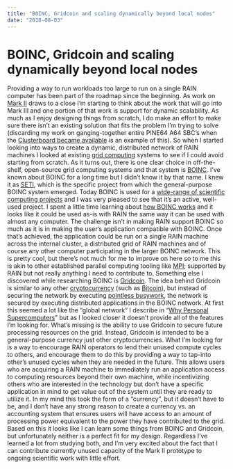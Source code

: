 ```yaml
---
title: "BOINC, Gridcoin and scaling dynamically beyond local nodes"
date: "2018-08-03"
---
```


<div class="content">
<h1 id="boinc-gridcoin-and-scaling-dynamically-beyond-local-nodes">BOINC, Gridcoin and scaling dynamically beyond local nodes</h1>
<p>Providing a way to run workloads too large to run on a single RAIN computer has been part of the roadmap since the beginning. As work on <a href="https://hackaday.io/project/85392-rain-mark-ii-supercomputer-trainer" target="_blank">Mark II</a> draws to a close I’m starting to think about the work that will go into Mark III and one portion of that work is support for dynamic scalability. As much as I enjoy designing things from scratch, I do make an effort to make sure there isn’t an existing solution that fits the problem I’m trying to solve (discarding my work on ganging-together entire PINE64 A64 SBC’s when the <a href="https://jjg.2soc.net/2018/02/23/pine64-cluster-board/" target="_blank">Clusterboard became available</a> is an example of this). So when I started looking into ways to create a dynamic, distributed network of RAIN machines I looked at existing <a href="https://en.wikipedia.org/wiki/Grid_computing" target="_blank">grid computing</a> systems to see if I could avoid starting from scratch. As it turns out, there is one clear choice in off-the-shelf, open-source grid computing systems and that system is <a href="https://boinc.berkeley.edu/" target="_blank">BOINC</a>. I’ve known about BOINC for a long time but I didn’t know it by that name. I knew it as <a href="https://seti.org/" target="_blank">SETI</a>, which is the specific project from which the general-purpose BOINC system emerged. Today BOINC is used for a <a href="https://boinc.berkeley.edu/wiki/Project_list" target="_blank">wide-range of scientific computing projects</a> and I was very pleased to see that it’s an active, well-used project. I spent a little time learning about <a href="http://boinc.berkeley.edu/trac/wiki/AppIntro" target="_blank">how BOINC works</a> and it looks like it could be used as-is with RAIN the same way it can be used with almost any computer. The challenge isn’t in making RAIN support BOINC so much as it is in making the user’s application compatible with BOINC. Once that’s achieved, the application could be run on a single RAIN machine across the internal cluster, a distributed grid of RAIN machines and of course any other computer participating in the larger BOINC network. This is pretty cool, but there’s not much for me to improve on here so to me this is akin to other established parallel computing tooling like <a href="https://en.wikipedia.org/wiki/Message_Passing_Interface" target="_blank">MPI</a>; supported by RAIN but not really anything I need to contribute to. Something else I discovered while researching BOINC is <a href="https://gridcoin.us/" target="_blank">Gridcoin</a>. The idea behind Gridcoin is similar to any other <a href="https://en.wikipedia.org/wiki/Cryptocurrency" target="_blank">cryptocurrency</a> (such as <a href="https://en.wikipedia.org/wiki/Bitcoin" target="_blank">Bitcoin</a>), but instead of securing the network by executing <a href="https://en.wikipedia.org/wiki/Bitcoin#Mining" target="_blank">pointless busywork</a>, the network is secured by executing distributed applications in the BOINC network. At first this seemed a lot like the “global network” I describe in “<a href="https://jjg.2soc.net/2017/12/13/why-personal-supercomputers/" target="_blank">Why Personal Supercomputers</a>” but as I looked closer it doesn’t provide all of the features I’m looking for. What’s missing is the ability to use Gridcoin to secure future processing resources on the grid. Instead, Gridcoin is intended to be a general-purpose currency just other cryptocurrencies. What I’m looking for is a way to encourage RAIN operators to lend their unused compute cycles to others, and encourage them to do this by providing a way to tap-into other’s unused cycles when they are needed in the future. This allows users who are acquiring a RAIN machine to immediately run an application access to computing resources beyond their own machine, while incentivizing others who are interested in the technology but don’t have a specific application in mind to get value out of the system until they are ready to utilize it. In my mind this took the form of a “currency”, but it doesn’t have to be, and I don’t have any strong reason to create a currency vs. an accounting system that ensures users will have access to an amount of processing power equivalent to the power they have contributed to the grid. Based on this it looks like I can learn some things from BOINC and Gridcoin, but unfortunately neither is a perfect fit for my design. Regardless I’ve learned a lot from studying both, and I’m very excited about the fact that I can contribute currently unused capacity of the Mark II prototype to ongoing scientific work with little effort.</p>
</div>
